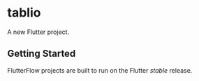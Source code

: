 # tablio

A new Flutter project.

## Getting Started

FlutterFlow projects are built to run on the Flutter _stable_ release.
